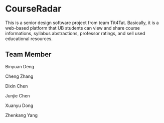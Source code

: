 # CourseRadar
This is a senior design software project from team Tit4Tat. Basically, it is a web-based platform that UB students can 
view and share course informations, syllabus abstractions, professor ratings, and sell used educational resources.

## Team Member

Binyuan Deng

Cheng Zhang

Dixin Chen

Junjie Chen

Xuanyu Dong

Zhenkang Yang
